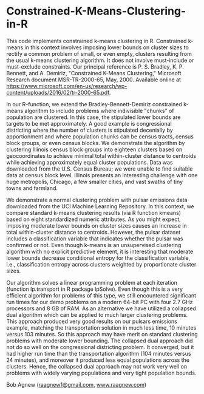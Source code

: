 # Constrained-K-Means-Clustering-in-R
This code implements constrained k-means clustering in R.  Constrained k-means in this context involves imposing lower bounds on cluster sizes to rectify a common problem of small, or even empty, clusters resulting from the usual k-means clustering algorithm.  It does not involve must-include or must-exclude constraints.  Our principal reference is P. S. Bradley, K. P. Bennett, and A. Demiriz, "Constrained K-Means Clustering," Microsoft Research document MSR-TR-2000-65, May, 2000.  Available online at https://www.microsoft.com/en-us/research/wp-content/uploads/2016/02/tr-2000-65.pdf.

In our R-function, we extend the Bradley-Bennett-Demiriz constrained k-means algorithm to include problems where indivisible "chunks" of population are clustered.  In this case, the stipulated lower bounds are targets to be met approximately.  A good example is congressional districting where the number of clusters is stipulated decenially by apportionment and where population chunks can be census tracts, census block groups, or even census blocks.  We demonstrate the algorithm by clustering Illinois census block groups into eighteen clusters based on geocoordinates to achieve minimal total within-cluster distance to centroids while achieving approximately equal cluster populations.  Data was downloaded from the U.S. Census Bureau; we were unable to find suitable data at census block level.  Illinois presents an interesting challenge with one huge metropolis, Chicago, a few smaller cities, and vast swaths of tiny towns and farmland.

We demonstrate a normal clustering problem with pulsar emissions data downloaded from the UCI Machine Learning Repository.  In this context, we compare standard k-means clustering results (via R function kmeans) based on eight standardized numeric attributes.  As you might expect, imposing moderate lower bounds on cluster sizes causes an increase in total within-cluster distance to centroids.  However, the pulsar dataset includes a classification variable that indicates whether the pulsar was confirmed or not.  Even though k-means is an unsupervised clustering algorithm with no explicit predictive element, it is interesting that moderate lower bounds decrease conditional entropy for the classification variable, i.e., classification entropy across clusters weighted by proportionate cluster sizes.

Our algorithm solves a linear programming problem at each iteration (function lp.transport in R package lpSolve).  Even though this is a very efficient algorithm for problems of this type, we still encountered significant run times for our demo problems on a modern 64-bit PC with four 2.7 GHz processors and 8 GB of RAM.  As an alternative we have utilized a collapsed dual algorithm which can be applied to much larger clustering problems.  This approach produced very good results on our pulsars emissions example, matching the transportation solution in much less time, 10 minutes versus 103 minutes.  So this approach may have merit on standard clustering problems with moderate lower bounding.  The collapsed dual approach did not do so well on the congressional districting problem.  It converged, but it had higher run time than the transportation algorithm (104 minutes versus 24 minutes), and moreover it produced less equal populations across the clusters.  Hence, the collapsed dual approach may not work very well on problems with widely varying populations and very tight population bounds.

Bob Agnew (raagnew1@gmail.com, www.raagnew.com)  
